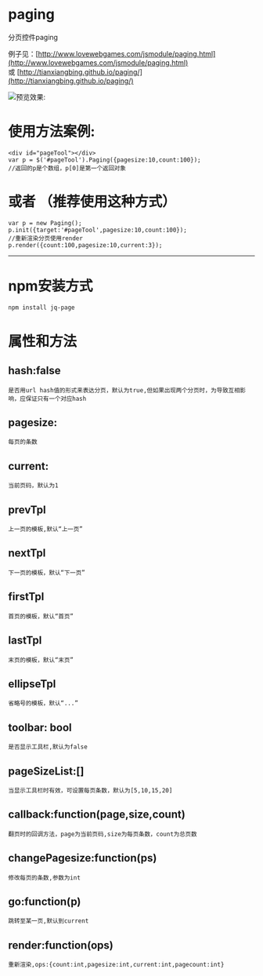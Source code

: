 # paging
分页控件paging

例子见：[http://www.lovewebgames.com/jsmodule/paging.html](http://www.lovewebgames.com/jsmodule/paging.html)  
或
[http://tianxiangbing.github.io/paging/](http://tianxiangbing.github.io/paging/)  

![预览效果:](http://tianxiangbing.github.io/paging/paging.jpg "分页组件效果图")

# 使用方法案例:

	<div id="pageTool"></div>
	var p = $('#pageTool').Paging({pagesize:10,count:100});
	//返回的p是个数组，p[0]是第一个返回对象
# 或者 （推荐使用这种方式）

	var p = new Paging();
	p.init({target:'#pageTool',pagesize:10,count:100});
	//重新渲染分页使用render
	p.render({count:100,pagesize:10,current:3});
***
# npm安装方式
```bash
npm install jq-page
```
# 属性和方法
## hash:false

	是否用url hash值的形式来表达分页，默认为true,但如果出现两个分页时，为导致互相影响，应保证只有一个对应hash
## pagesize:

	每页的条数
## current:

	当前页码，默认为1
## prevTpl

	上一页的模板,默认“上一页”
## nextTpl

	下一页的模板，默认“下一页”
## firstTpl

	首页的模板，默认“首页”
## lastTpl

	末页的模板，默认“末页”
## ellipseTpl

	省略号的模板，默认“...”
## toolbar: bool

	是否显示工具栏,默认为false
## pageSizeList:[]

	当显示工具栏时有效，可设置每页条数，默认为[5,10,15,20]
## callback:function(page,size,count)

	翻页时的回调方法，page为当前页码,size为每页条数，count为总页数
## changePagesize:function(ps)

	修改每页的条数,参数为int
## go:function(p)

	跳转至某一页,默认到current
## render:function(ops)

	重新渲染,ops:{count:int,pagesize:int,current:int,pagecount:int}